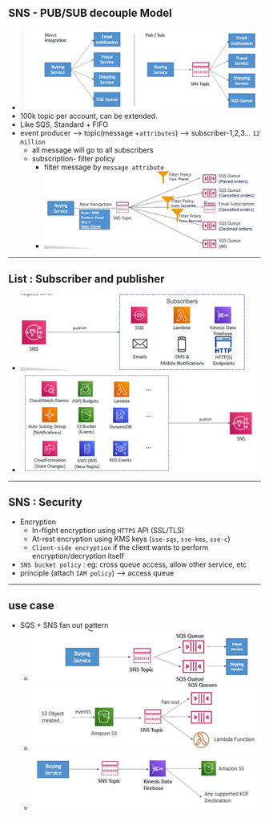 ## SNS - PUB/SUB decouple Model
- ![img.png](../99_img/decouple/sns/img.png)
- 100k topic per account, can be extended.
- Like SQS, Standard + FIFO
- event producer --> topic(message +`attributes`) --> subscriber-1,2,3... `12 million`
  - all message will go to all subscribers
  - subscription- filter policy 
    - filter message by `message attribute`
    - ![img_6.png](../99_img/decouple/sns/img_6.png)

---
## List : Subscriber and publisher 
- ![img_1.png](../99_img/decouple/sns/img_1.png)
- ![img_2.png](../99_img/decouple/sns/img_2.png)

---
## SNS : Security
- Encryption
    - In-flight encryption using `HTTPS` API (SSL/TLS)
    - At-rest encryption using KMS keys (`sse-sqs`, `sse-kms`, `sse-c`)
    - `Client-side encryption` if the client wants to perform encryption/decryption itself
- `SNS bucket policy` : eg: cross queue access, allow other service, etc
- principle (attach `IAM policy`) --> access queue

---
## use case
- SQS + SNS fan out pattern
  - ![img_3.png](../99_img/decouple/sns/img_3.png)
  - ![img_4.png](../99_img/decouple/sns/img_4.png)
  - ![img_5.png](../99_img/decouple/sns/img_5.png)
